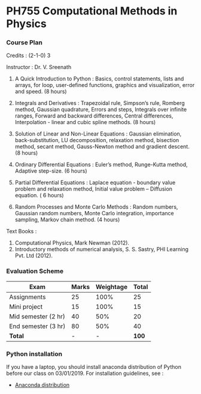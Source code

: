 # PH755 Computational Methods in Physics

### Course Plan

Credits : (2-1-0) 3

Instructor : Dr. V. Sreenath

1. A Quick Introduction to Python : Basics, control statements, lists and arrays, for loop, user-defined functions, graphics and visualization, error and speed.
(8 hours)

2. Integrals and Derivatives : Trapezoidal rule, Simpson’s rule, Romberg method, Gaussian quadrature, Errors and steps, Integrals over infinite ranges, Forward and backward differences, Central differences, Interpolation - linear and cubic spline methods. 
(8 hours) 

3. Solution of Linear and Non-Linear Equations : Gaussian elimination, back-substitution, LU decomposition, relaxation method, bisection method, secant method, Gauss-Newton method and gradient descent. 
(8 hours)

4. Ordinary Differential Equations : Euler’s method, Runge-Kutta method, Adaptive step-size. (6 hours)

5. Partial Differential Equations : Laplace equation - boundary value problem and relaxation method, Initial value problem – Diffusion equation. 
( 6 hours)

6. Random Processes and Monte Carlo Methods : Random numbers, Gaussian random numbers, Monte Carlo integration, importance sampling, Markov chain method. 
(4 hours)

Text Books : 
1. Computational Physics, Mark Newman (2012).
2. Introductory methods of numerical analysis, S. S. Sastry, PHI Learning Pvt. Ltd (2012).

### Evaluation Scheme

| Exam | Marks | Weightage | Total |
| --- | --- | --- | --- |
| Assignments | 25 | 100% | 25 |
| Mini project | 15 | 100% | 15 |
| Mid semester (2 hr) | 40 | 50% | 20 |
| End semester (3 hr) | 80 | 50% | 40 |
| **Total** | - | - | **100** |

### Python installation

If you have a laptop, you should install anaconda distribution of Python 
 before our class on 03/01/2019. For installation guidelines, see :

* [Anaconda distribution](https://www.anaconda.com/distribution/)


